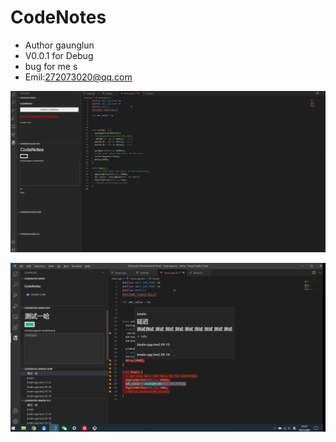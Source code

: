 # CodeNotes

* Author gaunglun
* V0.0.1 for Debug
* bug for me s
* Emil:272073020@qq.com

![](images/show.gif)  

![](images/show.png)